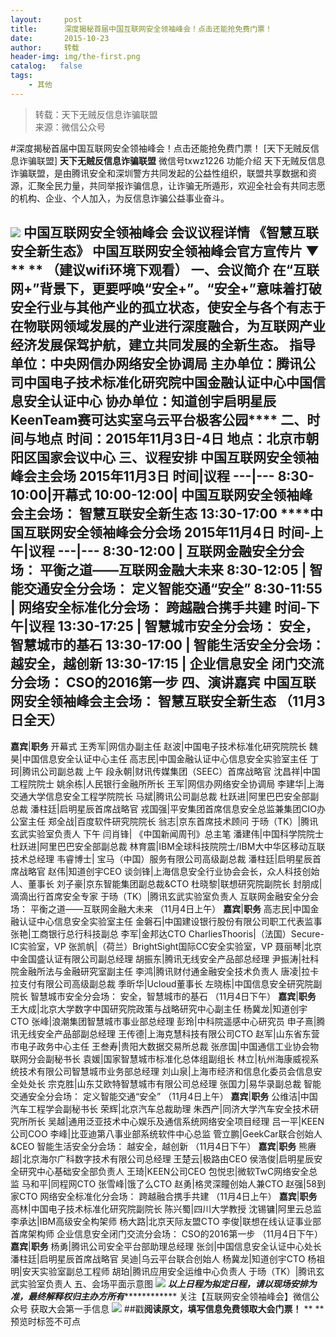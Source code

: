 ```yaml
---
layout:     post
title:      深度揭秘首届中国互联网安全领袖峰会！点击还能抢免费门票！
date:       2015-10-23
author:     转载
header-img: img/the-first.png
catalog:   false
tags:
    - 其他
---
```


<blockquote><p>转载：天下无贼反信息诈骗联盟<br>
来源：微信公众号</p></blockquote>

#深度揭秘首届中国互联网安全领袖峰会！点击还能抢免费门票！
[天下无贼反信息诈骗联盟]
**天下无贼反信息诈骗联盟**
微信号txwz1226
功能介绍
天下无贼反信息诈骗联盟，是由腾讯安全和深圳警方共同发起的公益性组织，联盟共享数据和资源，汇聚全民力量，共同举报诈骗信息，让诈骗无所遁形，欢迎全社会有共同志愿的机构、企业、个人加入，为反信息诈骗公益事业奋斗。

![]({{site.baseurl}}/postimg/3Frx8wcpibStASzqpGEmb8unxXzPQu5ib56icBpXhuviby7fOZD9LB0UWBIE6TVhvMw7I9F2rkqC6VzDibJaSmDdtrw.png)
中国互联网安全领袖峰会
会议议程详情
**《智慧互联安全新生态》**
中国互联网安全领袖峰会官方宣传片
**▼**
**
**
**（建议wifi环境下观看）**
一、会议简介
在“互联网+”背景下，更要呼唤“安全+”。“安全+”意味着打破安全行业与其他产业的孤立状态，使安全与各个有志于在物联网领域发展的产业进行深度融合，为互联网产业经济发展保驾护航，建立共同发展的全新生态。
指导单位：**中央网信办网络安全协调局**
主办单位：**腾讯公司中国电子技术标准化研究院中国金融认证中心中国信息安全认证中心**
协办单位：**知道创宇启明星辰KeenTeam赛可达实**室乌云平台极客公园****
二、时间与地点
时间：**2015年11月3日-4日**
地点：**北京市朝阳区国家会议中心**
三、议程安排
**中国互联网安全领袖峰会主会场**
**2015年11月3日**
**时间**|**议程**
---|---
8:30-10:00|开幕式
10:00-12:00|
中国互联网安全领袖峰会主会场：
智慧互联安全新生态
13:30-17:00
****中国互联网安全领袖峰会**分会场**
**2015年11月4日**
**时间-上午**|**议程**
---|---
8:30-12:00
|
互联网金融安全分会场：
平衡之道——互联网金融大未来
8:30-12:05
|
智能交通安全分会场：
定义智能交通“安全”
8:30-11:55
|
网络安全标准化分会场：
跨越融合携手共建
**时间-下午**|**议程**
13:30-17:25
|
智慧城市安全分会场：
安全，智慧城市的基石
13:30-17:00
|
智能生活安全分会场：
越安全，越创新
13:30-17:15
|
企业信息安全
闭门交流分会场：
CSO的2016第一步
四、演讲嘉宾
中国互联网安全领袖峰会主会场：
智慧互联安全新生态
（11月3日全天）
---
**嘉宾**|**职务**
开幕式
王秀军|网信办副主任
赵波|中国电子技术标准化研究院院长
魏昊|中国信息安全认证中心主任
高志民|中国金融认证中心信息安全实验室主任
丁珂|腾讯公司副总裁
上午
段永朝|财讯传媒集团（SEEC）首席战略官
沈昌祥|中国工程院院士
姚余栋|人民银行金融所所长
王军|网信办网络安全协调局
李建华|上海交通大学信息安全工程学院院长
马斌|腾讯公司副总裁
杜跃进|阿里巴巴安全部副总裁
潘柱廷|启明星辰首席战略官
戎国强|平安集团首席信息安全总监兼集团CIO办公室主任
郑全战|百度软件研究院院长
翁志|京东首席技术顾问
于旸（TK）|腾讯玄武实验室负责人
下午
闫肖锋|
《中国新闻周刊》总主笔
潘建伟|中国科学院院士
杜跃进|阿里巴巴安全部副总裁
林育震|IBM全球科技院院士/IBM大中华区移动互联技术总经理
韦睿博士|
宝马（中国）服务有限公司高级副总裁
潘柱廷|启明星辰首席战略官
赵伟|知道创宇CEO
谈剑锋|上海信息安全行业协会会长，众人科技创始人、董事长
刘子豪|京东智能集团副总裁&CTO
杜晓黎|联想研究院副院长
封朋成|滴滴出行首席安全专家
于旸（TK）|腾讯玄武实验室负责人
互联网金融安全分会场：
平衡之道——互联网金融大未来
（11月4日上午）
**嘉宾**|**职务**
高志民|中国金融认证中心信息安全实验室主任
金磐石|中国建设银行股份有限公司职工代表监事
张艳|工商银行总行科技副总
李军|金邦达CTO
CharliesThooris|（法国）Secure-IC实验室，VP
张凯帆|（荷兰）BrightSight国际CC安全实验室，VP
聂丽琴|北京中金国盛认证有限公司副总经理
胡振东|腾讯无线安全产品部总经理
尹振涛|社科院金融所法与金融研究室副主任
李鸿|腾讯财付通金融安全技术负责人
唐凌|拉卡拉支付有限公司高级副总裁
季昕华|Ucloud董事长
左晓栋|中国信息安全研究院副院长
智慧城市安全分会场：
安全，智慧城市的基石
（11月4日下午）
**嘉宾**|**职务**
王大成|北京大学数字中国研究院政策与战略研究中心副主任
杨冀龙|知道创宇CTO
张峰|浪潮集团智慧城市事业部总经理
彭玲|中科院遥感中心研究员
申子熹|腾讯无线安全产品部副总经理
王传德|上海克慧科技有限公司CTO
赵军|山东省东营市电子政务中心主任
王叁寿|贵阳大数据交易所总裁
张彦国|中国通信工业协会物联网分会副秘书长
袁媛|国家智慧城市标准化总体组副组长
林立|杭州海康威视系统技术有限公司智慧城市业务部总经理
刘山泉|上海市经济和信息化委员会信息安全处处长
宗克胜|山东艾欧特智慧城市有限公司总经理
张国力|易华录副总裁
智能交通安全分会场：
定义智能交通“安全”
（11月4日上午）
**嘉宾**|**职务**
公维洁|中国汽车工程学会副秘书长
荣辉|北京汽车总裁助理
朱西产|同济大学汽车安全技术研究所所长
吴越|通用泛亚技术中心娱乐及通信系统网络安全项目经理
吕一平|KEEN公司COO
李峰|比亚迪第八事业部系统软件中心总监
管立鹏|GeekCar联合创始人&CEO
智能生活安全分会场：
越安全，越创新
（11月4日下午）
**嘉宾**|**职务**
熊赓超|北京海尔广科数字技术有限公司总经理
王楚云|极路由CEO
侯浩俊|启明星辰安全研究中心基础安全部负责人
王琦|KEEN公司CEO
包悦忠|微软TwC网络安全总监
马和平|同程网CTO
张雪峰|饿了么CTO
赵勇|格灵深瞳创始人兼CTO
赵强|58到家CTO
网络安全标准化分会场：
跨越融合携手共建
（11月4日上午）
**嘉宾**|**职务**
高林|中国电子技术标准化研究院副院长
陈兴蜀|四川大学教授
沈锡镛|阿里云总监
李承达|IBM高级安全构架师
杨大路|北京天际友盟CTO
李俊|联想在线认证事业部首席架构师
企业信息安全闭门交流分会场：
CSO的2016第一步
（11月4日下午）
**嘉宾**|**职务**
杨勇|腾讯公司安全平台部助理总经理
张剑|中国信息安全认证中心处长
潘柱廷|启明星辰首席战略官
吴迪|乌云平台联合创始人
杨冀龙|知道创宇CTO
杨祖明|安天实验室副总工程师
胡珀|腾讯应用安全运维中心负责人
于旸（TK）|腾讯玄武实验室负责人
五、会场平面示意图
![]({{site.baseurl}}/postimg/oic71QjRFMNLBkhCnKsdGNUUGxLEPA2lvKor7DrNmMK59yx91JYQmCLMJb2Pu6HiablicTVUwaU0jdADtzfSpfoTw.png)
**_*以上日程为拟定日程，请以现场安排为准，最终解释权归主办方所有*_**************
关注【互联网安全领袖峰会】微信公众号
获取大会第一手信息
![]({{site.baseurl}}/postimg/ddLcDFeGlumkia8zib2vNGGpOl6UPua54kLqjtd2pa8U02ibfbloEZI9mK7iclGxy6HepZIiapNmDU7Ee5ClaPHiaRTA.jpeg)
##戳**阅读原文，填写信息免费领取大会门票！**
**
**
预览时标签不可点
